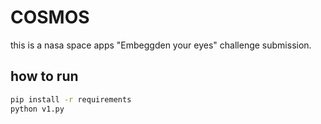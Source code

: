 # COSMOS

this is a nasa space apps "Embeggden your eyes" challenge submission.

## how to run

```bash
pip install -r requirements
python v1.py
```
